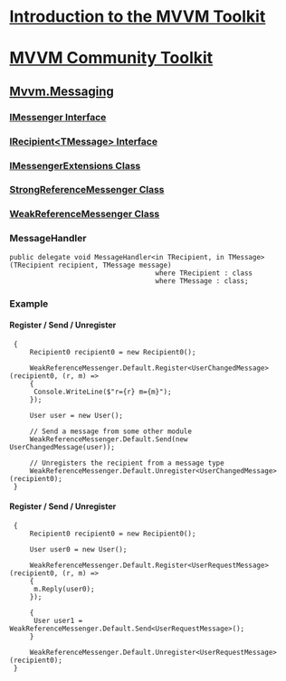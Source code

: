 
# [Introduction to the MVVM Toolkit](https://docs.microsoft.com/en-us/dotnet/communitytoolkit/mvvm/)

# [MVVM Community Toolkit](https://devblogs.microsoft.com/dotnet/announcing-the-dotnet-community-toolkit-800/)

## [Mvvm.Messaging](https://docs.microsoft.com/en-us/dotnet/api/microsoft.toolkit.mvvm.messaging?view=win-comm-toolkit-dotnet-7.0)

### [IMessenger Interface](https://docs.microsoft.com/en-us/dotnet/api/microsoft.toolkit.mvvm.messaging.imessenger?view=win-comm-toolkit-dotnet-7.0)
### [IRecipient\<TMessage\> Interface](https://docs.microsoft.com/en-us/dotnet/api/microsoft.toolkit.mvvm.messaging.irecipient-1?view=win-comm-toolkit-dotnet-7.0)
### [IMessengerExtensions Class](https://docs.microsoft.com/en-us/dotnet/api/microsoft.toolkit.mvvm.messaging.imessengerextensions?view=win-comm-toolkit-dotnet-7.0)
### [StrongReferenceMessenger Class](https://docs.microsoft.com/en-us/dotnet/api/microsoft.toolkit.mvvm.messaging.strongreferencemessenger?view=win-comm-toolkit-dotnet-7.0)
### [WeakReferenceMessenger Class](https://docs.microsoft.com/en-us/dotnet/api/microsoft.toolkit.mvvm.messaging.weakreferencemessenger?view=win-comm-toolkit-dotnet-7.0)

### MessageHandler

    public delegate void MessageHandler<in TRecipient, in TMessage>(TRecipient recipient, TMessage message)
                                        where TRecipient : class
                                        where TMessage : class;

### Example

#### Register / Send / Unregister

     {
         Recipient0 recipient0 = new Recipient0();

         WeakReferenceMessenger.Default.Register<UserChangedMessage>(recipient0, (r, m) =>
         {
          Console.WriteLine($"r={r} m={m}");
         });

         User user = new User();

         // Send a message from some other module
         WeakReferenceMessenger.Default.Send(new UserChangedMessage(user));

         // Unregisters the recipient from a message type
         WeakReferenceMessenger.Default.Unregister<UserChangedMessage>(recipient0);
     }

#### Register / Send / Unregister

     {
         Recipient0 recipient0 = new Recipient0();

         User user0 = new User();

         WeakReferenceMessenger.Default.Register<UserRequestMessage>(recipient0, (r, m) =>
         {
          m.Reply(user0);
         });

         {
          User user1 = WeakReferenceMessenger.Default.Send<UserRequestMessage>();
         }

         WeakReferenceMessenger.Default.Unregister<UserRequestMessage>(recipient0);
     }
